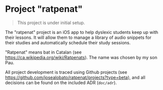 # Project "ratpenat"

> This project is under initial setup.

The "ratpenat" project is an iOS app to help dyslexic students keep up with their lessons. It will allow them to manage a library of audio snippets for their studies and automatically schedule their study sessions.

"Ratpenat" means bat in Catalan (see https://ca.wikipedia.org/wiki/Ratpenats). The name was chosen by my son Pau.

All project development is traced using Github projects (see https://github.com/josealobato/ratpenat/projects?type=beta), and all decisions can be found on the included ADR (`doc/adr`).
